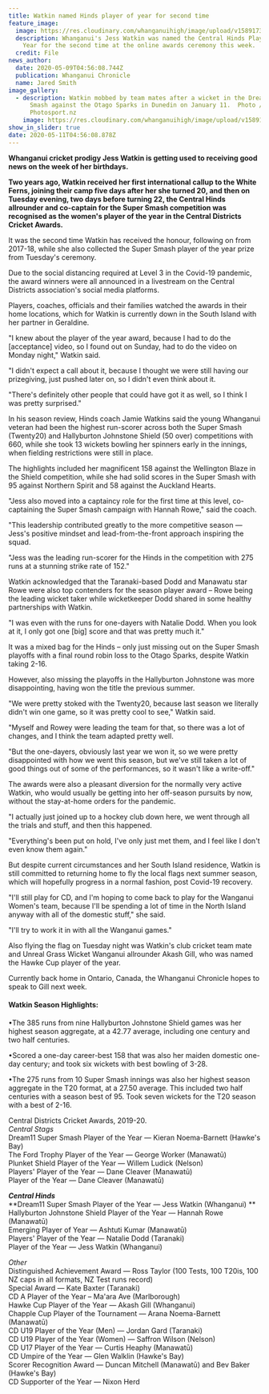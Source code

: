 ```yaml
---
title: Watkin named Hinds player of year for second time
feature_image:
  image: https://res.cloudinary.com/whanganuihigh/image/upload/v1589173050/News/Jess_Watkin._Chron_9.5.20.jpg
  description: Whanganui's Jess Watkin was named the Central Hinds Player of the
    Year for the second time at the online awards ceremony this week.
  credit: File
news_author:
  date: 2020-05-09T04:56:08.744Z
  publication: Whanganui Chronicle
  name: Jared Smith
image_gallery:
  - description: Watkin mobbed by team mates after a wicket in the Dream11 Super
      Smash against the Otago Sparks in Dunedin on January 11.  Photo /
      Photosport.nz
    image: https://res.cloudinary.com/whanganuihigh/image/upload/v1589173207/News/Jess_Watkin._2.Chron_9.5.20.jpg
show_in_slider: true
date: 2020-05-11T04:56:08.878Z
---
```

**Whanganui cricket prodigy Jess Watkin is getting used to receiving good news on the week of her birthdays.**

**Two years ago, Watkin received her first international callup to the White Ferns, joining their camp five days after her she turned 20, and then on Tuesday evening, two days before turning 22, the Central Hinds allrounder and co-captain for the Super Smash competition was recognised as the women's player of the year in the Central Districts Cricket Awards.**

It was the second time Watkin has received the honour, following on from 2017-18, while she also collected the Super Smash player of the year prize from Tuesday's ceremony.

Due to the social distancing required at Level 3 in the Covid-19 pandemic, the award winners were all announced in a livestream on the Central Districts association's social media platforms.

Players, coaches, officials and their families watched the awards in their home locations, which for Watkin is currently down in the South Island with her partner in Geraldine.

"I knew about the player of the year award, because I had to do the [acceptance] video, so I found out on Sunday, had to do the video on Monday night," Watkin said.

"I didn't expect a call about it, because I thought we were still having our prizegiving, just pushed later on, so I didn't even think about it.

"There's definitely other people that could have got it as well, so I think I was pretty surprised."

In his season review, Hinds coach Jamie Watkins said the young Whanganui veteran had been the highest run-scorer across both the Super Smash (Twenty20) and Hallyburton Johnstone Shield (50 over) competitions with 660, while she took 13 wickets bowling her spinners early in the innings, when fielding restrictions were still in place.

The highlights included her magnificent 158 against the Wellington Blaze in the Shield competition, while she had solid scores in the Super Smash with 95 against Northern Spirit and 58 against the Auckland Hearts.

"Jess also moved into a captaincy role for the first time at this level, co-captaining the Super Smash campaign with Hannah Rowe," said the coach.

"This leadership contributed greatly to the more competitive season — Jess's positive mindset and lead-from-the-front approach inspiring the squad.

"Jess was the leading run-scorer for the Hinds in the competition with 275 runs at a stunning strike rate of 152."

Watkin acknowledged that the Taranaki-based Dodd and Manawatu star Rowe were also top contenders for the season player award – Rowe being the leading wicket taker while wicketkeeper Dodd shared in some healthy partnerships with Watkin.

"I was even with the runs for one-dayers with Natalie Dodd. When you look at it, I only got one [big] score and that was pretty much it."

It was a mixed bag for the Hinds – only just missing out on the Super Smash playoffs with a final round robin loss to the Otago Sparks, despite Watkin taking 2-16.

However, also missing the playoffs in the Hallyburton Johnstone was more disappointing, having won the title the previous summer.

"We were pretty stoked with the Twenty20, because last season we literally didn't win one game, so it was pretty cool to see," Watkin said.

"Myself and Rowey were leading the team for that, so there was a lot of changes, and I think the team adapted pretty well.

"But the one-dayers, obviously last year we won it, so we were pretty disappointed with how we went this season, but we've still taken a lot of good things out of some of the performances, so it wasn't like a write-off."

The awards were also a pleasant diversion for the normally very active Watkin, who would usually be getting into her off-season pursuits by now, without the stay-at-home orders for the pandemic.

"I actually just joined up to a hockey club down here, we went through all the trials and stuff, and then this happened.

"Everything's been put on hold, I've only just met them, and I feel like I don't even know them again."

But despite current circumstances and her South Island residence, Watkin is still committed to returning home to fly the local flags next summer season, which will hopefully progress in a normal fashion, post Covid-19 recovery.

"I'll still play for CD, and I'm hoping to come back to play for the Wanganui Women's team, because I'll be spending a lot of time in the North Island anyway with all of the domestic stuff," she said.

"I'll try to work it in with all the Wanganui games."

Also flying the flag on Tuesday night was Watkin's club cricket team mate and Unreal Grass Wicket Wanganui allrounder Akash Gill, who was named the Hawke Cup player of the year.

Currently back home in Ontario, Canada, the Whanganui Chronicle hopes to speak to Gill next week.


#### Watkin Season Highlights:

•The 385 runs from nine Hallyburton Johnstone Shield games was her highest season aggregate, at a 42.77 average, including one century and two half centuries.

•Scored a one-day career-best 158 that was also her maiden domestic one-day century; and took six wickets with best bowling of 3-28.


•The 275 runs from 10 Super Smash innings was also her highest season aggregate in the T20 format, at a 27.50 average. This included two half centuries with a season best of 95. Took seven wickets for the T20 season with a best of 2-16.


Central Districts Cricket Awards, 2019-20.  
_Central Stags_  
Dream11 Super Smash Player of the Year — Kieran Noema-Barnett (Hawke's Bay)  
The Ford Trophy Player of the Year — George Worker (Manawatū)  
Plunket Shield Player of the Year — Willem Ludick (Nelson)  
Players' Player of the Year — Dane Cleaver (Manawatū)  
Player of the Year — Dane Cleaver (Manawatū)

_**Central Hinds**_  
**Dream11 Super Smash Player of the Year — Jess Watkin (Whanganui)**  
Hallyburton Johnstone Shield Player of the Year — Hannah Rowe (Manawatū)  
Emerging Player of Year — Ashtuti Kumar (Manawatū)  
Players' Player of the Year — Natalie Dodd (Taranaki)  
Player of the Year — Jess Watkin (Whanganui)

_Other_  
Distinguished Achievement Award — Ross Taylor (100 Tests, 100 T20is, 100 NZ caps in all formats, NZ Test runs record)  
Special Award — Kate Baxter (Taranaki)  
CD A Player of the Year – Ma'ara Ave (Marlborough)  
Hawke Cup Player of the Year — Akash Gill (Whanganui)  
Chapple Cup Player of the Tournament — Arana Noema-Barnett (Manawatū)  
CD U19 Player of the Year (Men) — Jordan Gard (Taranaki)  
CD U19 Player of the Year (Women) — Saffron Wilson (Nelson)  
CD U17 Player of the Year — Curtis Heaphy (Manawatū)  
CD Umpire of the Year — Glen Walklin (Hawke's Bay)  
Scorer Recognition Award — Duncan Mitchell (Manawatū) and Bev Baker (Hawke's Bay)  
CD Supporter of the Year — Nixon Herd